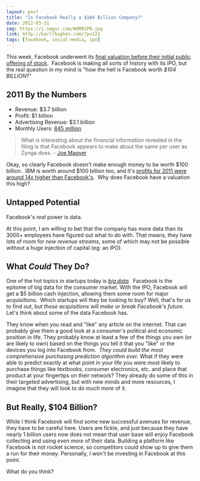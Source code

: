 ```yaml
---
layout: post
title: "Is Facebook Really a $104 Billion Company?"
date: 2012-03-31
img: https://i.imgur.com/WdM01PN.jpg
link: http://karllhughes.com/?p=123
tags: [facebook, social-media, ipo]
---
```

This week, Facebook underwent its [final valuation before their initial public offering of stock](http://thenextweb.com/insider/2012/03/31/final-facebook-auction-values-the-firm-at-104-billion/).  Facebook is making all sorts of history with its IPO, but the real question in my mind is "how the hell is Facebook worth _$104 BILLION_?" 

## 2011 By the Numbers
- Revenue: $3.7 billion 
- Profit: $1 billion
- Advertising Revenue: $3.1 billion
- Monthly Users: [845 million](http://newsroom.fb.com/content/default.aspx?NewsAreaId=22)

> What is interesting about the financial information revealed in the filing is that Facebook appears to make about the same per user as Zynga does. - [Joe Magyer](http://www.washingtonpost.com/business/technology/facebook-ipo-how-does-facebook-make-its-money/2012/02/01/gIQAL03yiQ_story.html)

Okay, so clearly Facebook doesn't make enough money to be worth $100 billion.  IBM is worth around $100 billion too, and it's [profits for 2011 were around 14x higher than Facebook's](http://www.vabsite.com/2011/06/fortune-500-companies-list-rankings.html).  Why does Facebook have a valuation this high? 

## Untapped Potential

Facebook's _real_ power is data.

At this point, I am willing to bet that the company has more data than its 3000+ employees have figured out what to do with. That means, they have lots of room for _new revenue streams_, some of which may not be possible without a huge injection of capital (eg: an IPO). 

## What _Could_ They Do?

One of the hot topics in startups today is _[big data](http://news.cnet.com/8301-11386_3-57379492-76/why-big-data-is-a-magnet-for-startups/)_.  Facebook is the epitome of big data for the consumer market. With the IPO, Facebook will get a $5 billion cash injection, allowing them some room for major acquisitions.  Which startups will they be looking to buy? Well, that's for us to find out, but _those acquisitions will make or break Facebook's future._ Let's think about some of the data Facebook has.

They know when you read and "like" any article on the internet. That can probably give them a good look at a consumer's political and economic position in life. They probably know at least a few of the things you own (or are likely to own) based on the things you tell it that you "like" or the devices you log into Facebook from.  _They could build the most comprehensive purchasing prediction algorithm ever._ What if they were able to predict exactly at what point in your life you were most likely to purchase things like textbooks, consumer electronics, etc. and place that product at your fingertips on their network? They already do some of this in their targeted advertising, but with new minds and more resources, I imagine that they will look to do _much more_ of it. 

## But Really, $104 Billion?

While I think Facebook will find some new successful avenues for revenue, they have to be careful here. Users are fickle, and just because they have nearly 1 billion users now does not mean that user base will enjoy Facebook collecting and using _even more_ of their data. Building a platform like Facebook is not rocket science, so competitors could show up to give them a run for their money. Personally, I won't be investing in Facebook at this point.

What do you think?
